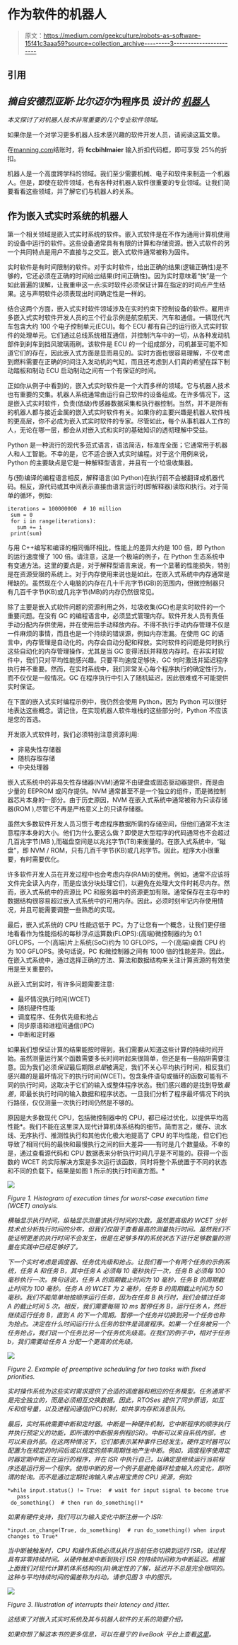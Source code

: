 # 作为软件的机器人

> 原文：<https://medium.com/geekculture/robots-as-software-15f41c3aaa59?source=collection_archive---------3----------------------->

## 引用

## *摘自安德烈亚斯·比尔迈尔*为程序员 *设计的* [*机器人*](https://www.manning.com/books/robotics-for-programmers)

*本文探讨了对机器人技术非常重要的几个专业软件领域。*

如果你是一个对学习更多机器人技术感兴趣的软件开发人员，请阅读这篇文章。

在[manning.com](https://www.manning.com/books/robotics-for-software-engineers?utm_source=medium&utm_medium=referral&utm_campaign=book_bihlmaier_robotics_1_28_22)结账时，将 **fccbihlmaier** 输入折扣代码框，即可享受 25%的折扣。

机器人是一个高度跨学科的领域。我们至少需要机械、电子和软件来制造一个机器人。但是，即使在软件领域，也有各种对机器人软件很重要的专业领域。让我们简要看看这些领域，并了解它们与机器人的关系。

## 作为嵌入式实时系统的机器人

第一个相关领域是嵌入式实时系统的软件。嵌入式软件是在不作为通用计算机使用的设备中运行的软件。这些设备通常具有有限的计算和存储资源。嵌入式软件的另一个共同特点是用户不直接与之交互。嵌入式软件通常被称为固件。

实时软件是有时间限制的软件。对于实时软件，给出正确的结果(逻辑正确性)是不够的，它还必须在正确的时间给出结果(时间正确性)。因为实时意味着“快”是一个如此普遍的误解，让我重申这一点:实时软件必须保证计算在指定的时间点产生结果。这与声明软件必须表现出时间确定性是一样的。

结合这两个方面，嵌入式实时软件领域涉及在实时约束下控制设备的软件。雇用许多嵌入式实时软件开发人员的三个行业示例是航空航天、汽车和通信。一辆现代汽车包含大约 100 个电子控制单元(ECU)。每个 ECU 都有自己的运行嵌入式实时软件的处理单元。它们通过总线系统相互通信，并控制汽车中的一切，从各种发动机部件到刹车到挡风玻璃雨刷。该软件是 ECU 的一个组成部分，司机甚至可能不知道它们的存在，因此嵌入式方面是显而易见的。实时方面也很容易理解，不仅考虑到燃料需要在正确的时间注入发动机的气缸，而且还考虑到人们真的希望在踩下制动踏板和制动 ECU 启动制动之间有一个有保证的时间。

正如你从例子中看到的，嵌入式实时软件是一个大而多样的领域。它与机器人技术也有重要的交集。机器人系统通常由运行自己软件的设备组成。在许多情况下，这是嵌入式实时软件，负责(低级)传感器数据采集和执行器控制。当然，并不是所有的机器人都与接近金属的嵌入式实时软件有关。如果你的主要兴趣是机器人软件栈的更高层，你不必成为嵌入式实时软件的专家。尽管如此，每个从事机器人工作的人，无论在哪一层，都会从对嵌入式和实时的基础知识的透彻理解中受益。

Python 是一种流行的现代多范式语言，语法简洁，标准库全面；它通常用于机器人和人工智能。不幸的是，它不适合嵌入式实时编程。对于这个用例来说，Python 的主要缺点是它是一种解释型语言，并且有一个垃圾收集器。

与(预)编译的编程语言相反，解释语言(如 Python)在执行前不会被翻译成机器代码。相反，源代码或其中间表示直接由语言运行时(即解释器)读取和执行。对于简单的循环，例如:

```
iterations = 100000000  # 10 million
 sum = 0
 for i in range(iterations):
   sum += i
 print(sum)
```

与用 C++编写和编译的相同循环相比，性能上的差异大约是 100 倍，即 Python 的运行速度慢了 100 倍。请注意，这是一个极端的例子，在 Python 生态系统中有变通方法。这里的要点是，对于解释型语言来说，有一个显著的性能损失，特别是在资源受限的系统上。对于内存使用来说也是如此，在嵌入式系统中内存通常是稀缺的。虽然现在个人电脑的内存在几十千兆字节(GB)的范围内，但微控制器只有几百千字节(KB)或几兆字节(MB)的内存仍然很常见。

除了主要是嵌入式软件问题的资源利用之外，垃圾收集(GC)也是实时软件的一个重要问题。在没有 GC 的编程语言中，必须显式管理内存。软件开发人员有责任手动分配内存供使用，并在使用后手动释放内存。不得不执行手动内存管理不仅是一件麻烦的事情，而且也是一个持续的错误源，例如内存泄漏。在使用 GC 的语言中，内存管理是自动化的。内存会自动分配和释放。实时软件的问题是何时执行这些自动化的内存管理操作，尤其是当 GC 变得活跃并释放内存时。在非实时软件中，我们只对平均性能感兴趣。只要平均速度足够快，GC 何时激活并延迟程序执行并不重要。然而，在实时系统中，我们非常关心每个程序执行的确定性行为，而不仅仅是一般情况。GC 在程序执行中引入了随机延迟，因此很难或不可能提供实时保证。

在下面的嵌入式实时编程示例中，我仍然会使用 Python，因为 Python 可以很好地表达这些概念。请记住，在实现机器人软件堆栈的这些部分时，Python 不应该是您的首选。

开发嵌入式软件时，我们必须特别注意资源利用:

*   非易失性存储器
*   随机存取存储
*   中央处理器

嵌入式系统中的非易失性存储器(NVM)通常不由硬盘或固态驱动器提供，而是由少量的 EEPROM 或闪存提供。NVM 通常甚至不是一个独立的组件，而是微控制器芯片本身的一部分。由于历史原因，NVM 在嵌入式系统中通常被称为只读存储器(ROM ),尽管它不再是严格意义上的只读存储器。

虽然大多数软件开发人员习惯于考虑程序数据所需的存储空间，但他们通常不太注意程序本身的大小。他们为什么要这么做？即使是大型程序的代码通常也不会超过几百兆字节(MB ),而磁盘空间是以兆兆字节(TB)来衡量的。在嵌入式系统中，“磁盘”，即 NVM / ROM，只有几百千字节(KB)或几兆字节。因此，程序大小很重要，有时需要优化。

许多软件开发人员在开发过程中也会考虑内存(RAM)的使用。例如，通常不应该将文件完全读入内存，而是应该分块处理它们，以避免在处理大文件时耗尽内存。然而，嵌入式系统中的资源比 PC 和服务器中的资源更加有限。通常保存在主存中的数据结构很容易超过嵌入式系统中的可用内存。因此，必须时刻牢记内存使用情况，并且可能需要调整一些熟悉的实现。

最后，嵌入式系统的 CPU 性能远低于 PC。为了让您有一个概念，让我们更仔细地看看作为性能指标的每秒浮点运算数(FLOPS):(高端)微控制器约为 0.1 GFLOPS，一个(高端)片上系统(SoC)约为 10 GFLOPS，一个(高端)桌面 CPU 约为 100 GFLOPS。换句话说，PC 和微控制器之间有 1000 倍的性能差异。因此，在嵌入式系统中，通过选择正确的方法、算法和数据结构来关注计算资源的有效使用是至关重要的。

从嵌入式到实时，有许多问题需要注意:

*   最坏情况执行时间(WCET)
*   随机硬件性能
*   调度程序、任务优先级和抢占
*   同步原语和进程间通信(IPC)
*   中断和定时器

如果我们想保证计算的结果能按时得到，我们需要从知道这些计算的持续时间开始。虽然测量运行某个函数需要多长时间听起来很简单，但还是有一些陷阱需要注意。因为我们必须*保证*最后期限*总是*被满足，我们不关心平均执行时间，相反我们感兴趣的是最坏情况下的执行时间(WCET)。包含条件语句或循环的函数可能有不同的执行时间，这取决于它们的输入或整体程序状态。我们感兴趣的是找到导致*最差*，即最长执行时间的输入数据和程序状态。一旦我们分析了程序最坏情况下的执行路径，仅仅测量一次执行时间仍然是不够的。

原因是大多数现代 CPU，包括微控制器中的 CPU，都已经过优化，以提供平均高性能*。我们不能在这里深入现代计算机体系结构的细节。简而言之，缓存、流水线、无序执行、推测性执行和其他优化极大地提高了 CPU 的平均性能，但它们也导致了相同代码的最快和最慢执行之间的巨大差异——有时是几个数量级。不幸的是，通过查看源代码和 CPU 数据表来分析执行时间几乎是不可能的。获得一个函数的 WCET 的实际解决方案是多次运行该函数，同时将整个系统置于不同的状态和不同的负载下。结果是如图 1 所示的执行时间直方图。*

*![](img/f1615d91e656778b1656a884e3872c29.png)*

*Figure 1\. Histogram of execution times for worst-case execution time (WCET) analysis.*

*横轴显示执行时间，纵轴显示测量该执行时间的次数。虽然更高级的 WCET 分析技术也分析执行时间的分布，但我们仅限于查看最高的测量执行时间。虽然我们不能证明更差的执行时间不会发生，但是在足够多样的系统状态下进行足够数量的测量在实践中已经足够好了。*

*下一个实时考虑是调度器、任务优先级和抢占。让我们看一个有两个任务的示例系统，任务 A 和任务 B，其中任务 A 必须每 10 毫秒执行一次，任务 B 必须每 100 毫秒执行一次。换句话说，任务 A 的周期截止时间为 10 毫秒，任务 B 的周期截止时间为 100 毫秒。任务 A 的 WCET 为 2 毫秒，任务 B 的周期截止时间为 50 毫秒。我们不能简单地按顺序运行任务，因为在任务 B 执行时，我们会错过任务 A 的截止时间 5 次。相反，我们需要每隔 10 ms 暂停任务 B，运行任务 A，然后继续运行任务 B，直到 A 的下一个周期。暂停一个任务并切换到另一个任务也称为抢占。决定在什么时间运行什么任务的软件是调度程序。如果一个任务被另一个任务抢占，我们说一个任务比另一个任务优先级高。在我们的例子中，相对于任务 b，我们需要给任务 A 分配一个更高的优先级。*

*![](img/a7a229e7e6abe24a2087b904b9e5aca8.png)*

*Figure 2\. Example of preemptive scheduling for two tasks with fixed priorities.*

*实时操作系统为这些实时需求提供了合适的调度器和相应的任务模型。任务通常不是完全独立的，而是必须相互交换数据。因此，RTOSes 提供了同步原语，如互斥和信号量，以及进程间通信(IPC)机制，如共享内存和消息队列。*

*最后，实时系统需要中断和定时器。中断是一种硬件机制，它中断程序的顺序执行并执行预定义的功能，即所谓的中断服务例程(ISR)。中断可以来自系统内部，也可以来自外部。在这两种情况下，它们都表示某种事件已经发生。硬件定时器可以配置为在规定的时间后或以规定的频率周期性地产生中断。例如，调度程序使用定时器定期中断正在运行的程序，并在 ISR 中执行自己，以确定是继续运行当前程序还是运行另一个程序。使用中断的另一个例子是避免循环检查输入的变化，即所谓的轮询。而不是通过定期轮询输入来占用宝贵的 CPU 资源，例如:*

```
*while input.status() != True:  # wait for input signal to become true
   pass
 do_something()  # then run do_something()*
```

*如果有硬件支持，我们可以为输入变化中断注册一个 ISR:*

```
*input.on_change(True, do_something)  # run do_something() when input changes to True*
```

*当中断被触发时，CPU 和操作系统必须从执行当前任务切换到运行 ISR。该过程具有非零持续时间。从硬件触发中断到执行 ISR 的持续时间称为中断延迟。根据上面我们对现代计算机体系结构的(非)确定性的了解，延迟并不总是完全相同的。这种与平均持续时间的偏差称为抖动。请参见图 3 中的图示。*

*![](img/fa803ca3f3751cdb322617641ea9d9ac.png)*

*Figure 3\. Illustration of interrupts their latency and jitter.*

*这结束了对嵌入式实时系统及其与机器人软件的关系的简要介绍。*

*如果你想了解这本书的更多信息，可以在曼宁的 liveBook 平台上查看[这里](https://www.manning.com/books/robotics-for-software-engineers?utm_source=medium&utm_medium=referral&utm_campaign=book_bihlmaier_robotics_1_28_22)。*